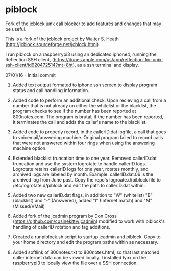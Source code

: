 # piblock
Fork of the jcblock junk call blocker to add features and changes that may be useful.

This is a fork of the jcblock project by Walter S. Heath (http://jcblock.sourceforge.net/jcblock.html)

I run piblock on a raspberrypi3 using an dedicated iphone4, running the Reflection SSH client, 
(https://itunes.apple.com/us/app/reflection-for-unix-ssh-client/id920472514?mt=8ht), as a ssh terminal and display.

07/01/16 - Initial commit

1) Added text output formated to iphone ssh screen to display program status and call handling information.

2) Added code to perform an additional check. Upon recieving a call from a number that is not already on either 
   the whitelist or the blacklist, the program checks to see if the number has been reported at 800notes.com. 
   The program is brutal, if the number has been reported, it terminates the call and adds the caller's name
   to the blacklist.

3) Added code to properly record, in the callerID.dat logfile, a call that goes to voicemail/answering machine.
   Original program failed to record calls that were not answered within four rings when using the answering machine
   option.
   
4) Extended blacklist truncation time to one year. Removed callerID.dat truncation and use the system logrotate to
   handle callerID logs. Logrotate retains callerID logs for one year, rotates monthly, and archived logs are
   labeled by month. Example: callerID.dat.06 is the archived log from June past. 
   Copy the repo's logroate.d/piblock file to /etc/logrotate.d/piblock and edit the path to callerID.dat within.
   
5) Added two new callerID.dat flags, in addition to "W" (whitelist) "B" (blacklist) and "-" (Answered), 
   added "I" (Internet match) and "M" (Missed/VMail)

6) Added fork of the jcadmin program by Don Cross (https://github.com/cosinekitty/jcadmin) modified to work with 
   piblock's handling of callerID rotation and tag additions.

7) Created a runpiblock.sh script to startup jcadmin and piblock. 
   Copy to your home directory and edit the program paths within as necessary.  

8) Added softlink of 800notes.txt to 800notes.html, so that last matched caller internet data can be viewed
   locally. I installed lynx on the raspberrypi3 to locally view the file over a SSH connection. 


   
